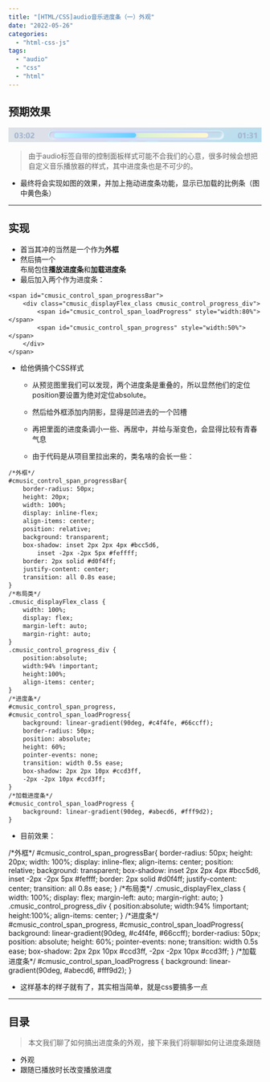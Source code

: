 ```yaml
---
title: "[HTML/CSS]audio音乐进度条（一）外观"
date: "2022-05-26"
categories: 
  - "html-css-js"
tags: 
  - "audio"
  - "css"
  - "html"
---
```


## 预期效果

![](images/image-40.png)

> 由于audio标签自带的控制面板样式可能不合我们的心意，很多时候会想把自定义音乐播放器的样式，其中进度条也是不可少的。

- 最终将会实现如图的效果，并加上拖动进度条功能，显示已加载的比例条（图中黄色条）

* * *

## 实现

- 首当其冲的当然是一个<span>作为**外框**
- 然后搞一个<div>布局包住**播放进度条**和**加载进度条**
- 最后加入两个<span>作为进度条：

```
<span id="cmusic_control_span_progressBar">
    <div class="cmusic_displayFlex_class cmusic_control_progress_div">
        <span id="cmusic_control_span_loadProgress" style="width:80%"></span>
        <span id="cmusic_control_span_progress" style="width:50%"></span>
    </div>
</span>
```

- 给他俩搞个CSS样式
    
    - 从预览图里我们可以发现，两个进度条是重叠的，所以显然他们的定位position要设置为绝对定位absolute。
    - 然后给外框添加内阴影，显得是凹进去的一个凹槽
    - 再把里面的进度条调小一些、再居中，并给与渐变色，会显得比较有青春气息
    
    - 由于代码是从项目里拉出来的，类名啥的会长一些：

```
/*外框*/
#cmusic_control_span_progressBar{
    border-radius: 50px;
    height: 20px;
    width: 100%;
    display: inline-flex;
    align-items: center;
    position: relative;
    background: transparent;
    box-shadow: inset 2px 2px 4px #bcc5d6,
        inset -2px -2px 5px #feffff;
    border: 2px solid #d0f4ff;
    justify-content: center;
    transition: all 0.8s ease;
}
/*布局类*/
.cmusic_displayFlex_class {
    width: 100%;
    display: flex;
    margin-left: auto;
    margin-right: auto;
}
.cmusic_control_progress_div {
    position:absolute;
    width:94% !important;
    height:100%;
    align-items: center;
}
/*进度条*/
#cmusic_control_span_progress,
#cmusic_control_span_loadProgress{
    background: linear-gradient(90deg, #c4f4fe, #66ccff);
    border-radius: 50px;
    position: absolute;
    height: 60%;
    pointer-events: none;
    transition: width 0.5s ease;
    box-shadow: 2px 2px 10px #ccd3ff,
    -2px -2px 10px #ccd3ff;
}
/*加载进度条*/
#cmusic_control_span_loadProgress {
    background: linear-gradient(90deg, #abecd6, #fff9d2);
}
```

- 目前效果：

/\*外框\*/ #cmusic\_control\_span\_progressBar{ border-radius: 50px; height: 20px; width: 100%; display: inline-flex; align-items: center; position: relative; background: transparent; box-shadow: inset 2px 2px 4px #bcc5d6, inset -2px -2px 5px #feffff; border: 2px solid #d0f4ff; justify-content: center; transition: all 0.8s ease; } /\*布局类\*/ .cmusic\_displayFlex\_class { width: 100%; display: flex; margin-left: auto; margin-right: auto; } .cmusic\_control\_progress\_div { position:absolute; width:94% !important; height:100%; align-items: center; } /\*进度条\*/ #cmusic\_control\_span\_progress, #cmusic\_control\_span\_loadProgress{ background: linear-gradient(90deg, #c4f4fe, #66ccff); border-radius: 50px; position: absolute; height: 60%; pointer-events: none; transition: width 0.5s ease; box-shadow: 2px 2px 10px #ccd3ff, -2px -2px 10px #ccd3ff; } /\*加载进度条\*/ #cmusic\_control\_span\_loadProgress { background: linear-gradient(90deg, #abecd6, #fff9d2); }

- 这样基本的样子就有了，其实相当简单，就是css要搞多一点

* * *

## 目录

> 本文我们聊了如何搞出进度条的外观，接下来我们将聊聊如何让进度条跟随<audio>的已播放时长改变播放进度

- 外观
- 跟随已播放时长改变播放进度
